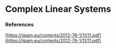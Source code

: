 # Complex Linear Systems




### References

[https://ijpam.eu/contents/2012-76-1/11/11.pdf](https://ijpam.eu/contents/2012-76-1/11/11.pdf)

